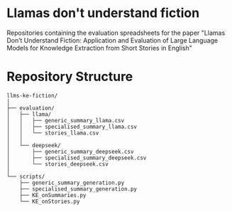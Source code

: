 # Llamas don't understand fiction
Repositories containing the evaluation spreadsheets for the paper "Llamas Don’t Understand Fiction: Application and Evaluation of Large Language Models for Knowledge Extraction from Short Stories in English"

# Repository Structure

```
llms-ke-fiction/
│
├── evaluation/
│   ├── llama/
│   │   ├── generic_summary_llama.csv
│   │   ├── specialised_summary_llama.csv
│   │   └── stories_llama.csv
│   │
│   └── deepseek/
│       ├── generic_summary_deepseek.csv
│       ├── specialised_summary_deepseek.csv
│       └── stories_deepseek.csv
│
└── scripts/
    ├── generic_summary_generation.py
    ├── specialised_summary_generation.py
    ├── KE_onSummaries.py
    └── KE_onStories.py
```
